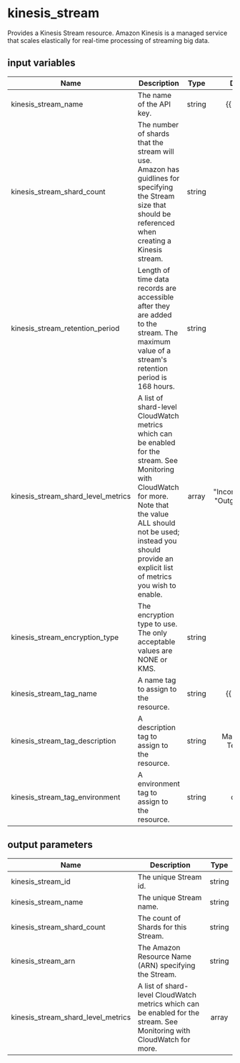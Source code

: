 # kinesis_stream

Provides a Kinesis Stream resource. Amazon Kinesis is a managed service that scales elastically for real-time processing of streaming big data.

## input variables

| Name | Description | Type | Default | Required |
|------|-------------|:----:|:-----:|:-----:|
|kinesis_stream_name|The name of the API key.|string|{{ name }}|No|
|kinesis_stream_shard_count|The number of shards that the stream will use. Amazon has guidlines for specifying the Stream size that should be referenced when creating a Kinesis stream.|string|1|No|
|kinesis_stream_retention_period|Length of time data records are accessible after they are added to the stream. The maximum value of a stream's retention period is 168 hours.|string|48|No|
|kinesis_stream_shard_level_metrics|A list of shard-level CloudWatch metrics which can be enabled for the stream. See Monitoring with CloudWatch for more. Note that the value ALL should not be used; instead you should provide an explicit list of metrics you wish to enable.|array|"IncomingBytes", "OutgoingBytes"|No|
|kinesis_stream_encryption_type|The encryption type to use. The only acceptable values are NONE or KMS.|string|NONE|No|
|kinesis_stream_tag_name|A name tag to assign to the resource.|string|{{ name }}|No|
|kinesis_stream_tag_description|A description tag to assign to the resource.|string|Managed by TerraHub|No|
|kinesis_stream_tag_environment|A environment tag to assign to the resource.|string|default|No|


## output parameters

| Name | Description | Type |
|------|-------------|:----:|
|kinesis_stream_id|The unique Stream id.|string|
|kinesis_stream_name|The unique Stream name.|string|
|kinesis_stream_shard_count|The count of Shards for this Stream.|string|
|kinesis_stream_arn|The Amazon Resource Name (ARN) specifying the Stream.|string|
|kinesis_stream_shard_level_metrics|A list of shard-level CloudWatch metrics which can be enabled for the stream. See Monitoring with CloudWatch for more.|array|